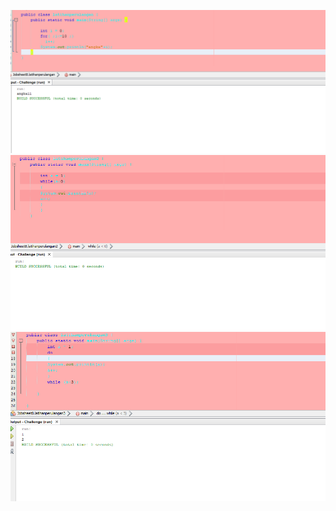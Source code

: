 ![Alt Text](https://github.com/Larasati11/PERULANGAN-CHALLENGE/blob/master/PU1.png)
![Alt Text](https://github.com/Larasati11/PERULANGAN-CHALLENGE/blob/master/PU2.png)
![Alt Text](https://github.com/Larasati11/PERULANGAN-CHALLENGE/blob/master/PU3.png)

